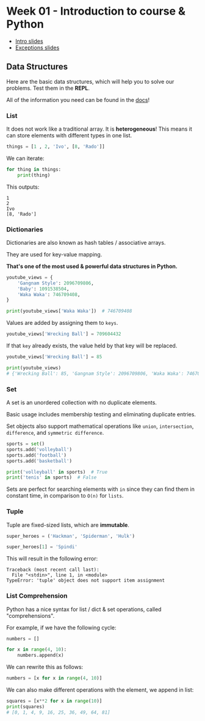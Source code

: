 # Week 01 - Introduction to course & Python

- [Intro slides](https://slides.com/hackbulgaria/python101-9th-opening)
- [Exceptions slides](https://slides.com/hackbulgaria/python101-9th-exceptions)

## Data Structures

Here are the basic data structures, which will help you to solve our problems. Test them in the **REPL**.

All of the information you need can be found in the [docs](https://docs.python.org/3.8/tutorial/datastructures.html#data-structures)!

### List

It does not work like a traditional array. It is **heterogeneous**! This means it can store elements with different types in one list.

```python
things = [1 , 2, 'Ivo', [8, 'Rado']]
```

We can iterate:

```python
for thing in things:
    print(thing)
```

This outputs:

```
1
2
Ivo
[8, 'Rado']
```

### Dictionaries

Dictionaries are also known as hash tables / associative arrays.

They are used for key-value mapping.

**That's one of the most used & powerful data structures in Python.**

```python
youtube_views = {
    'Gangnam Style': 2096709806,
    'Baby': 1091538504,
    'Waka Waka': 746709408,
}

print(youtube_views['Waka Waka'])  # 746709408
```

Values are added by assigning them to `keys`.

```python
youtube_views['Wrecking Ball'] = 709604432
```

If that `key` already exists, the value held by that key will be replaced.

```python
youtube_views['Wrecking Ball'] = 85

print(youtube_views)
# {'Wrecking Ball': 85, 'Gangnam Style': 2096709806, 'Waka Waka': 746709408, 'Baby': 1091538504}
```

### Set

A set is an unordered collection with no duplicate elements.

Basic usage includes membership testing and eliminating duplicate entries.

Set objects also support mathematical operations like `union`, `intersection`, `difference`, and `symmetric difference`.

```python
sports = set()
sports.add('volleyball')
sports.add('football')
sports.add('basketball')

print('volleyball' in sports)  # True
print('tenis' in sports)  # False
```

Sets are perfect for searching elements with `in` since they can find them in constant time, in comparison to `O(n)` for `lists`.

### Tuple

Tuple are fixed-sized lists, which are **immutable**.

```python
super_heroes = ('Hackman', 'Spiderman', 'Hulk')

super_heroes[1] = 'Spindi'
```

This will result in the following error:

```
Traceback (most recent call last):
  File "<stdin>", line 1, in <module>
TypeError: 'tuple' object does not support item assignment
```

### List Comprehension

Python has a nice syntax for list / dict & set operations, called "comprehensions".

For example, if we have the following cycle:

```python
numbers = []

for x in range(4, 10):
    numbers.append(x)
```

We can rewrite this as follows:

```python
numbers = [x for x in range(4, 10)]
```

We can also make different operations with the element, we append in list:

```python
squares = [x**2 for x in range(10)]
print(squares)
# [0, 1, 4, 9, 16, 25, 36, 49, 64, 81]
```
